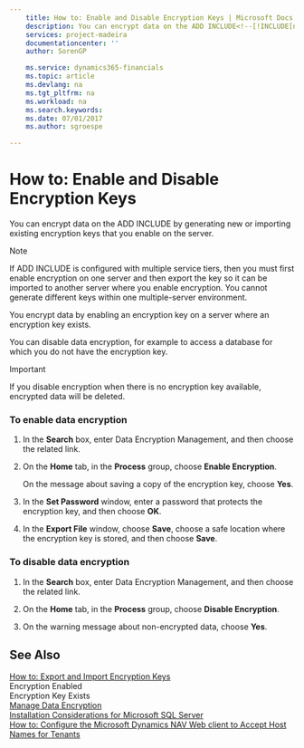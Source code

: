 ```yaml
---
    title: How to: Enable and Disable Encryption Keys | Microsoft Docs
    description: You can encrypt data on the ADD INCLUDE<!--[!INCLUDE[nav_server](../../includes/nav_server_md.md)]--> by generating new or importing existing encryption keys that you enable on the server.
    services: project-madeira
    documentationcenter: ''
    author: SorenGP

    ms.service: dynamics365-financials
    ms.topic: article
    ms.devlang: na
    ms.tgt_pltfrm: na
    ms.workload: na
    ms.search.keywords:
    ms.date: 07/01/2017
    ms.author: sgroespe

---
```

# How to: Enable and Disable Encryption Keys
You can encrypt data on the ADD INCLUDE<!--[!INCLUDE[nav_server](../../includes/nav_server_md.md)]--> by generating new or importing existing encryption keys that you enable on the server.  
  
> [!NOTE]  
>  If ADD INCLUDE<!--[!INCLUDE[dyn_nav](../../includes/dyn_nav_md.md)]--> is configured with multiple service tiers, then you must first enable encryption on one server and then export the key so it can be imported to another server where you enable encryption. You cannot generate different keys within one multiple-server environment.  
  
 You encrypt data by enabling an encryption key on a server where an encryption key exists.  
  
 You can disable data encryption, for example to access a database for which you do not have the encryption key.  
  
> [!IMPORTANT]  
>  If you disable encryption when there is no encryption key available, encrypted data will be deleted.  
  
### To enable data encryption  
  
1.  In the **Search** box, enter Data Encryption Management, and then choose the related link.  
  
2.  On the **Home** tab, in the **Process** group, choose **Enable Encryption**.  
  
     On the message about saving a copy of the encryption key, choose **Yes**.  
  
3.  In the **Set Password** window, enter a password that protects the encryption key, and then choose **OK**.  
  
4.  In the **Export File** window, choose **Save**, choose a safe location where the encryption key is stored, and then choose **Save**.  
  
### To disable data encryption  
  
1.  In the **Search** box, enter Data Encryption Management, and then choose the related link.  
  
2.  On the **Home** tab, in the **Process** group, choose **Disable Encryption**.  
  
3.  On the warning message about non-encrypted data, choose **Yes**.  
  
## See Also  
 [How to: Export and Import Encryption Keys](../how-to-export-and-import-encryption-keys.md)   
 Encryption Enabled   
 Encryption Key Exists   
 [Manage Data Encryption](../manage-data-encryption.md)   
 [Installation Considerations for Microsoft SQL Server](../Installation%20Considerations%20for%20Microsoft%20SQL%20Server.md)   
 [How to: Configure the Microsoft Dynamics NAV Web client to Accept Host Names for Tenants](../How%20to:%20Configure%20the%20Microsoft%20Dynamics%20NAV%20Web%20client%20to%20Accept%20Host%20Names%20for%20Tenants.md)